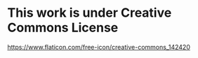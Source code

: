 # This work is under Creative Commons License
https://www.flaticon.com/free-icon/creative-commons_142420
